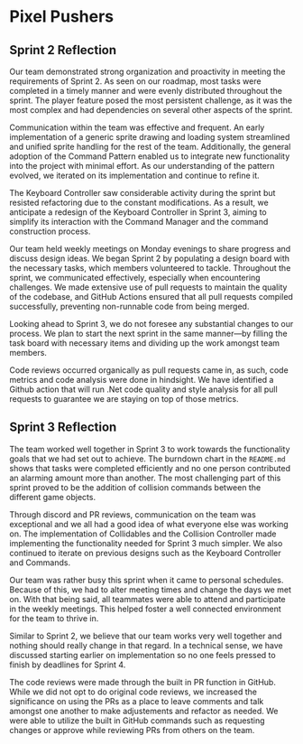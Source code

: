 # Pixel Pushers

## Sprint 2 Reflection

Our team demonstrated strong organization and proactivity in meeting the requirements of Sprint 2. As seen on our roadmap, most tasks were completed in a timely manner and were evenly distributed throughout the sprint. The player feature posed the most persistent challenge, as it was the most complex and had dependencies on several other aspects of the sprint.

Communication within the team was effective and frequent. An early implementation of a generic sprite drawing and loading system streamlined and unified sprite handling for the rest of the team. Additionally, the general adoption of the Command Pattern enabled us to integrate new functionality into the project with minimal effort. As our understanding of the pattern evolved, we iterated on its implementation and continue to refine it.

The Keyboard Controller saw considerable activity during the sprint but resisted refactoring due to the constant modifications. As a result, we anticipate a redesign of the Keyboard Controller in Sprint 3, aiming to simplify its interaction with the Command Manager and the command construction process.

Our team held weekly meetings on Monday evenings to share progress and discuss design ideas. We began Sprint 2 by populating a design board with the necessary tasks, which members volunteered to tackle. Throughout the sprint, we communicated effectively, especially when encountering challenges. We made extensive use of pull requests to maintain the quality of the codebase, and GitHub Actions ensured that all pull requests compiled successfully, preventing non-runnable code from being merged.

Looking ahead to Sprint 3, we do not foresee any substantial changes to our process. We plan to start the next sprint in the same manner—by filling the task board with necessary items and dividing up the work amongst team members.

Code reviews occurred organically as pull requests came in, as such, code metrics and code analysis were done in hindsight. We have identified a Github action that will run .Net code quality and style analysis for all pull requests to guarantee we are staying on top of those metrics.

## Sprint 3 Reflection

The team worked well together in Sprint 3 to work towards the functionality goals that we had set out to achieve. The burndown chart in the `README.md` shows that tasks were completed efficiently and no one person contributed an alarming amount more than another. The most challenging part of this sprint proved to be the addition of collision commands between the different game objects.

Through discord and PR reviews, communication on the team was exceptional and we all had a good idea of what everyone else was working on. The implementation of Collidables and the Collision Controller made implementing the functionality needed for Sprint 3 much simpler. We also continued to iterate on previous designs such as the Keyboard Controller and Commands.

Our team was rather busy this sprint when it came to personal schedules. Because of this, we had to alter meeting times and change the days we met on. With that being said, all teammates were able to attend and participate in the weekly meetings. This helped foster a well connected environment for the team to thrive in.

Similar to Sprint 2, we believe that our team works very well together and nothing should really change in that regard. In a technical sense, we have discussed starting earlier on implementation so no one feels pressed to finish by deadlines for Sprint 4.

The code reviews were made through the built in PR function in GitHub. While we did not opt to do original code reviews, we increased the significance on using the PRs as a place to leave comments and talk amongst one another to make adjustements and refactor as needed. We were able to utilize the built in GitHub commands such as requesting changes or approve while reviewing PRs from others on the team.
